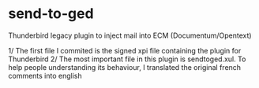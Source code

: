 # send-to-ged
Thunderbird legacy plugin to inject mail into ECM (Documentum/Opentext)

1/ The first file I commited is the signed xpi file containing the plugin for Thunderbird
2/ The most important file in this plugin is sendtoged.xul. To help people understanding its behaviour,
  I translated the original french comments into english
